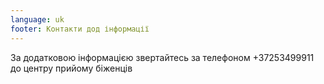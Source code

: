 ```yaml
---
language: uk
footer: Контакти дод інформації
---
```

За додатковою інформацією звертайтесь за телефоном +37253499911 до центру прийому біженців